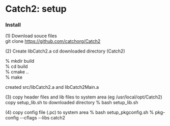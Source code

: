 Catch2: setup
===============


### Install
(1) Download souce files  
git clone https://github.com/catchorg/Catch2

(2) Create libCatch2.a
cd downloaded directory (Catch2)  

% mkdir build  
% cd build  
% cmake ..  
% make  

created src/libCatch2.a and libCatch2Main.a

(3) copy header files and lib files to system area 
(eg /usr/local/opt/Catch2)
copy setup_lib.sh to downloaded directory
% bash setup_lib.sh

(4) copy config file (.pc) to system area 
% bash setup_pkgconfig.sh
% pkg-config --cflags --libs catch2


